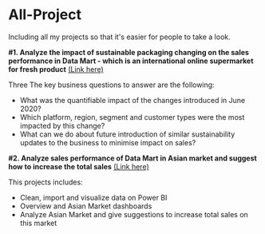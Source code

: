 # All-Project
Including all my projects so that it's easier for people to take a look.

**#1. Analyze the impact of sustainable packaging changing on the sales performance in Data Mart - which is an international online supermarket for fresh product** [(Link here)](https://github.com/Quynhcao-jane/SQL-Project/tree/main/8%20Week%20SQL%20Challenge/Case%20Study%20%235%20-%20Data%20Mart)

Three The key business questions to answer are the following:
- What was the quantifiable impact of the changes introduced in June 2020?
- Which platform, region, segment and customer types were the most impacted by this change?
- What can we do about future introduction of similar sustainability updates to the business to minimise impact on sales?

**#2. Analyze sales performance of Data Mart in Asian market and suggest how to increase the total sales**
[(Link here)](https://github.com/Quynhcao-jane/Dashboard/blob/main/How%20To%20Increase%20Total%20Sales%20Of%20Data%20Mart%20In%20Asian%20Market.md)

This projects includes:
- Clean, import and visualize data on Power BI
- Overview and Asian Market dashboards
- Analyze Asian Market and give suggestions to increase total sales on this market

